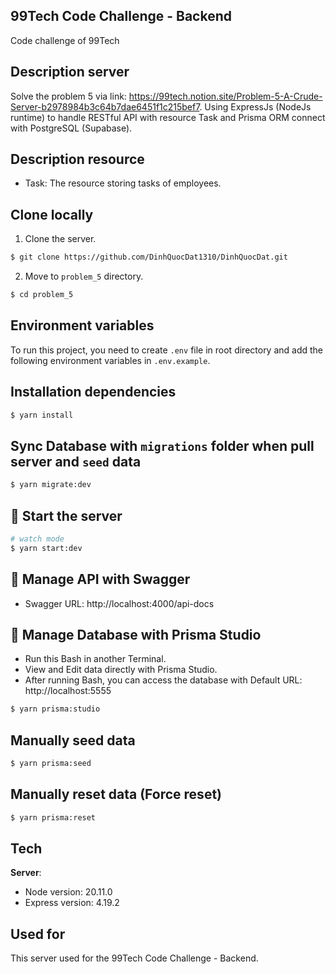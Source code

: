 ## 99Tech Code Challenge - Backend

Code challenge of 99Tech

## Description server

Solve the problem 5 via link: https://99tech.notion.site/Problem-5-A-Crude-Server-b2978984b3c64b7dae6451f1c215bef7. Using ExpressJs (NodeJs runtime) to handle RESTful API with resource Task and Prisma ORM connect with PostgreSQL (Supabase).

## Description resource

-   Task: The resource storing tasks of employees.

## Clone locally

1. Clone the server.

```bash
$ git clone https://github.com/DinhQuocDat1310/DinhQuocDat.git
```

2. Move to `problem_5` directory.

```bash
$ cd problem_5
```

## Environment variables

To run this project, you need to create `.env` file in root directory and add the following environment variables in `.env.example`.

## Installation dependencies

```bash
$ yarn install
```

## Sync Database with `migrations` folder when pull server and `seed` data

```bash
$ yarn migrate:dev
```

## 🚀 Start the server

```bash
# watch mode
$ yarn start:dev
```

## 🔗 Manage API with Swagger

-   Swagger URL: http://localhost:4000/api-docs

## 🚀 Manage Database with Prisma Studio

-   Run this Bash in another Terminal.
-   View and Edit data directly with Prisma Studio.
-   After running Bash, you can access the database with Default URL: http://localhost:5555

```bash
$ yarn prisma:studio
```

## Manually seed data

```bash
$ yarn prisma:seed
```

## Manually reset data (Force reset)

```bash
$ yarn prisma:reset
```

## Tech

**Server**:

-   Node version: 20.11.0
-   Express version: 4.19.2

## Used for

This server used for the 99Tech Code Challenge - Backend.

